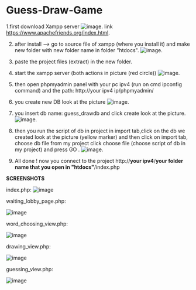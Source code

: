# Guess-Draw-Game


1.first download Xampp server
![image](https://user-images.githubusercontent.com/70447976/155571996-b40a7257-b656-44f4-b221-f262130a43bb.png).
link https://www.apachefriends.org/index.html.

2. after install --> go to source file of xampp (where you install it) and make new folder with new folder name in folder "htdocs".
![image](https://user-images.githubusercontent.com/70447976/155572521-b3c8fea1-7069-48a2-b297-c87242bda6cb.png).

3. paste the project files (extract) in the new folder.

4. start the xampp server (both actions in picture (red circle))
![image](https://user-images.githubusercontent.com/70447976/155572759-31733af3-27ec-4fad-b7a7-f30c76b6779f.png).

5. then open phpmyadmin panel with your pc ipv4 (run on cmd ipconfig command) and the path: http://your ipv4 ip/phpmyadmin/

6. you create new DB look at the picture 
![image](https://user-images.githubusercontent.com/70447976/155573368-7897aa21-2e04-46c5-a9ac-c3681d5d8922.png).

7. you insert db name: guess_drawdb and click create look at the picture.
![image](https://user-images.githubusercontent.com/70447976/155573590-e320bb2b-edbb-454c-8948-2952cb041342.png).

8. then you run the script of db in project in import tab,click on the db we created look at the picture (yellow marker) and then click on import tab, choose db file from my project click choose file (choose script of db in my project) and press GO .
![image](https://user-images.githubusercontent.com/70447976/155868980-8e088551-4bf6-4bde-a069-566444b1aa16.png).

9. All done ! now you connect to the project http://**your ipv4**/**your folder name that you open in "htdocs"**/index.php









**SCREENSHOTS**

index.php:
![image](https://user-images.githubusercontent.com/70447976/155589036-fdb822a9-7509-4a77-95df-a1271a974c43.png)


waiting_lobby_page.php:

![image](https://user-images.githubusercontent.com/70447976/155589126-b23a9e7f-eb68-42c9-89e4-7d92b3365613.png)

word_choosing_view.php:

![image](https://user-images.githubusercontent.com/70447976/155589150-6c62ef55-ae4f-4023-a2f9-208a91d9faec.png)

drawing_view.php:

![image](https://user-images.githubusercontent.com/70447976/155589197-9a675784-06ce-4b6f-b76a-def4827888cc.png)

guessing_view.php:

![image](https://user-images.githubusercontent.com/70447976/155589216-54ccd0c1-5d1e-4120-b10d-ffa15e342f44.png)





 



